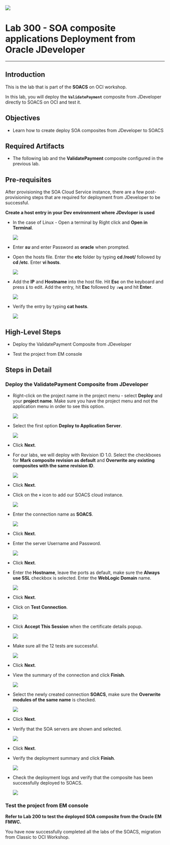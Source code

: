 <img class="float-right" src="images/j2c-logo.png">

# Lab 300 - SOA composite applications Deployment from Oracle JDeveloper

---

## Introduction

This is the lab that is part of the **SOACS** on OCI workshop. 

In this lab, you will deploy the **`ValidatePayment`** composite from JDeveloper directly to SOACS on OCI and test it.

## Objectives

- Learn how to create deploy SOA composites from JDeveloper to SOACS

## Required Artifacts

- The following lab and the **ValidatePayment** composite configured in the previous lab.

## Pre-requisites

After provisioning the SOA Cloud Service instance, there are a few post-provisioning steps that
are required for deployment from JDeveloper to be successful.

**Create a host entry in your Dev environment where JDevloper is used**

- In the case of Linux - Open a terminal by Right click and **Open in Terminal**.

    ![](images/jdevDeploy/image250.png)

- Enter ***su*** and enter Password as **oracle** when prompted.

- Open the hosts file. Enter the **etc** folder by typing **cd /root/** followed by **cd /etc**. Enter **vi hosts**.

    ![](images/jdevDeploy/image251.png)

- Add the **IP** and **Hostname** into the host file. Hit **Esc** on the keyboard and press **`i`** to edit. Add the entry, hit **Esc** followed by **`:wq`** and hit **Enter**.

    ![](images/jdevDeploy/image252.png)

- Verify the entry by typing **cat hosts**.

    ![](images/jdevDeploy/image253.png)

## High-Level Steps

-   Deploy the ValidatePayment Composite from JDeveloper

-	Test the project from EM console

## Steps in Detail

### Deploy the ValidatePayment Composite from JDeveloper

-   Right-click on the project name in the project menu - select **Deploy** and your **project name**. Make sure you have the project menu and not the application menu in order to see this option.

    ![](images/validatePayment/image100.png)

-	Select the first option **Deploy to Application Server**.

    ![](images/jdevDeploy/image229.png)

-	Click **Next**.

-	For our labs, we will deploy with Revision ID 1.0.
Select the checkboxes for **Mark composite revision as default** and **Overwrite any existing composites with the same revision ID**.

    ![](images/jdevDeploy/image230.png)

-   Click **Next**.

-   Click on the **`+`** icon to add our SOACS cloud instance.

    ![](images/jdevDeploy/image231.png)

-   Enter the connection name as **SOACS**.

    ![](images/jdevDeploy/image232.png)

-   Click **Next**.

-   Enter the server Username and Password.

    ![](images/jdevDeploy/image233.png)

-   Click **Next**.

-   Enter the **Hostname**, leave the ports as default, make sure the **Always use SSL** checkbox is selected. Enter the **WebLogic Domain** name.

    ![](images/jdevDeploy/image234.png)

-   Click **Next**.

-   Click on **Test Connection**.

    ![](images/jdevDeploy/image235.png)

-   Click **Accept This Session** when the certificate details popup.

    ![](images/jdevDeploy/image236.png)

-   Make sure all the 12 tests are successful.

    ![](images/jdevDeploy/image237.png)

-   Click **Next**.

-   View the summary of the connection and click **Finish**.

    ![](images/jdevDeploy/image238.png)

-   Select the newly created connection **SOACS**, make sure the **Overwrite modules of the same name** is checked.

    ![](images/jdevDeploy/image239.png)

-   Click **Next**.

-   Verify that the SOA servers are shown and selected.

    ![](images/jdevDeploy/image240.png)

-   Click **Next**.

-   Verify the deployment summary and click **Finish**.

    ![](images/jdevDeploy/image241.png)

-   Check the deployment logs and verify that the composite has been successfully deployed to SOACS.

    ![](images/jdevDeploy/image242.png)

### Test the project from EM console

**Refer to Lab 200 to test the deployed SOA composite from the Oracle EM FMWC.**

You have now successfully completed all the labs of the SOACS, migration from Classic to OCI Workshop.

